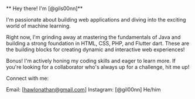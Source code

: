 ** Hey there! I'm [@gils00nn]**

I'm passionate about building web applications and diving into the exciting world of machine learning.

Right now, I'm  grinding away at mastering the fundamentals of Java and building a strong foundation in HTML, CSS, PHP, and Flutter dart.  These are the building blocks for creating dynamic and interactive web experiences!

Bonus!  I'm actively honing my coding skills and eager to learn more.  If you're looking for a collaborator who's always up for a challenge, hit me up!

Connect with me:

Email: [hawlonathan@gmail.com]
Instagram: [@gil00nn]
He/him

